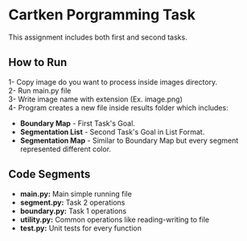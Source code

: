 # Cartken Porgramming Task

This assignment includes both first and second tasks.

## How to Run

1- Copy image do you want to process inside images directory.\
2- Run main.py file\
3- Write image name with extension (Ex. image.png)\
4- Program creates a new file inside results folder which includes:
* **Boundary Map** - First Task's Goal.
* **Segmentation List** - Second Task's Goal in List Format.
* **Segmentation Map** - Similar to Boundary Map but every segment represented different color.

## Code Segments
- **main.py:** Main simple running file
- **segment.py:** Task 2 operations 
- **boundary.py:** Task 1 operations
- **utility.py:** Common operations like reading-writing to file
- **test.py:** Unit tests for every function
